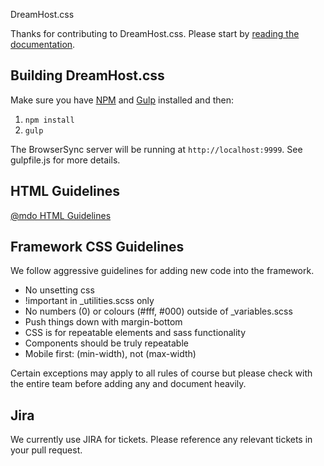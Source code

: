 DreamHost.css

Thanks for contributing to DreamHost.css. Please start by [reading the documentation](http://dreamhost.github.io/dreamhost.css).

## Building DreamHost.css

Make sure you have [NPM](http://blog.npmjs.org/post/85484771375/how-to-install-npm) and [Gulp](https://github.com/gulpjs/gulp/blob/master/docs/getting-started.md) installed and then:

1. `npm install`
2. `gulp`

The BrowserSync server will be running at `http://localhost:9999`. See gulpfile.js for more details.

## HTML Guidelines

[@mdo HTML Guidelines](http://codeguide.co/#html)

## Framework CSS Guidelines

We follow aggressive guidelines for adding new code into the framework.

* No unsetting css
* !important in _utilities.scss only
* No numbers (0) or colours (#fff, #000) outside of _variables.scss
* Push things down with margin-bottom
* CSS is for repeatable elements and sass functionality
* Components should be truly repeatable
* Mobile first: (min-width), not (max-width)

Certain exceptions may apply to all rules of course but please check with the entire team before adding any and document heavily.

## Jira
We currently use JIRA for tickets. Please reference any relevant tickets in your pull request.
